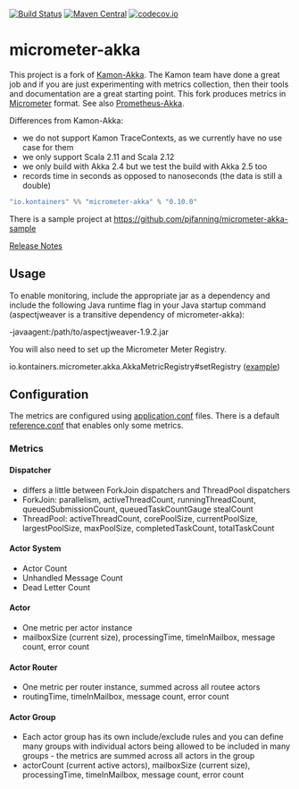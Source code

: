 [![Build Status](https://travis-ci.org/kontainers/micrometer-akka.svg?branch=master)](https://travis-ci.org/kontainers/micrometer-akka)
[![Maven Central](https://maven-badges.herokuapp.com/maven-central/io.kontainers/micrometer-akka_2.12/badge.svg)](https://maven-badges.herokuapp.com/maven-central/io.kontainers/micrometer-akka_2.12)
[![codecov.io](https://codecov.io/gh/kontainers/micrometer-akka/coverage.svg?branch=master)](https://codecov.io/gh/kontainers/micrometer-akka/branch/master)

# micrometer-akka

This project is a fork of [Kamon-Akka](http://kamon.io/documentation/kamon-akka/0.6.6/overview/). The Kamon team have done a great job and if you are just experimenting with metrics collection, then their tools and documentation are a great starting point. 
This fork produces metrics in [Micrometer](http://micrometer.io/) format.
See also [Prometheus-Akka](https://github.com/Workday/prometheus-akka).

Differences from Kamon-Akka:
- we do not support Kamon TraceContexts, as we currently have no use case for them
- we only support Scala 2.11 and Scala 2.12
- we only build with Akka 2.4 but we test the build with Akka 2.5 too
- records time in seconds as opposed to nanoseconds (the data is still a double)

```sbt
"io.kontainers" %% "micrometer-akka" % "0.10.0"
```

There is a sample project at https://github.com/pjfanning/micrometer-akka-sample

[Release Notes](https://github.com/kontainers/micrometer-akka/releases)

## Usage

To enable monitoring, include the appropriate jar as a dependency and include the following Java runtime flag in your Java startup command (aspectjweaver is a transitive dependency of micrometer-akka):

-javaagent:/path/to/aspectjweaver-1.9.2.jar

You will also need to set up the Micrometer Meter Registry.

io.kontainers.micrometer.akka.AkkaMetricRegistry#setRegistry ([example](https://github.com/pjfanning/micrometer-akka-sample/blob/master/src/main/scala/com/example/akka/Main.scala))

## Configuration

The metrics are configured using [application.conf](https://github.com/typesafehub/config) files. There is a default [reference.conf](https://github.com/kontainers/micrometer-akka/blob/master/src/main/resources/reference.conf) that enables only some metrics.

### Metrics

#### Dispatcher

- differs a little between ForkJoin dispatchers and ThreadPool dispatchers
- ForkJoin: parallelism, activeThreadCount, runningThreadCount, queuedSubmissionCount, queuedTaskCountGauge stealCount
- ThreadPool: activeThreadCount, corePoolSize, currentPoolSize, largestPoolSize, maxPoolSize, completedTaskCount, totalTaskCount

#### Actor System

- Actor Count
- Unhandled Message Count
- Dead Letter Count

#### Actor

- One metric per actor instance
- mailboxSize (current size), processingTime, timeInMailbox, message count, error count

#### Actor Router

- One metric per router instance, summed across all routee actors
- routingTime, timeInMailbox, message count, error count

#### Actor Group

- Each actor group has its own include/exclude rules and you can define many groups with individual actors being allowed to be included in many groups - the metrics are summed across all actors in the group
- actorCount (current active actors), mailboxSize (current size), processingTime, timeInMailbox, message count, error count
